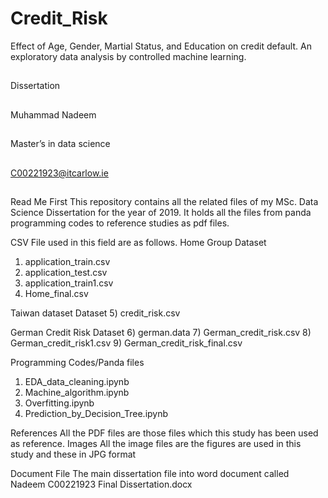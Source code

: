 # Credit_Risk
Effect of Age, Gender, Martial Status, and Education on credit default. An exploratory data analysis by controlled machine learning.
##
Dissertation
##
Muhammad Nadeem
##
Master’s in data science
##
C00221923@itcarlow.ie
##
Read Me First
This repository contains all the related files of my MSc. Data Science Dissertation for the year of 2019. It holds all the files from panda programming codes to reference studies as pdf files.

CSV File used in this field are as follows.
Home Group Dataset
1)	application_train.csv
2)	application_test.csv
3)	application_train1.csv
4)	Home_final.csv

Taiwan dataset Dataset
5)	credit_risk.csv

German Credit Risk Dataset
6)	german.data
7)	German_credit_risk.csv
8)	German_credit_risk1.csv
9)	German_credit_risk_final.csv

Programming Codes/Panda files
1)	EDA_data_cleaning.ipynb
2)	Machine_algorithm.ipynb
3)	Overfitting.ipynb
4)	Prediction_by_Decision_Tree.ipynb

References 
All the PDF files are those files which this study has been used as reference.
Images
All the image files are the figures are used in this study and these in JPG format

Document File
The main dissertation file into word document called Nadeem C00221923 Final Dissertation.docx
